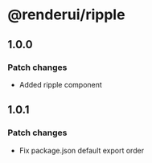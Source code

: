 # @renderui/ripple

## 1.0.0

### Patch changes

- Added ripple component

## 1.0.1

### Patch changes

- Fix package.json default export order
